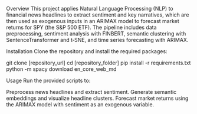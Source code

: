 Overview
This project applies Natural Language Processing (NLP) to financial news headlines to extract sentiment and key narratives, which are then used as exogenous inputs in an ARIMAX model to forecast market returns for SPY (the S&P 500 ETF). The pipeline includes data preprocessing, sentiment analysis with FINBERT, semantic clustering with SentenceTransformer and t‑SNE, and time series forecasting with ARIMAX.

Installation
Clone the repository and install the required packages:

git clone [repository_url]
cd [repository_folder]
pip install -r requirements.txt
python -m spacy download en_core_web_md

Usage
Run the provided scripts to:

Preprocess news headlines and extract sentiment.
Generate semantic embeddings and visualize headline clusters.
Forecast market returns using the ARIMAX model with sentiment as an exogenous variable.
